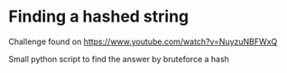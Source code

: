 # Finding a hashed string

Challenge found on https://www.youtube.com/watch?v=NuyzuNBFWxQ

Small python script to find the answer by bruteforce a hash
